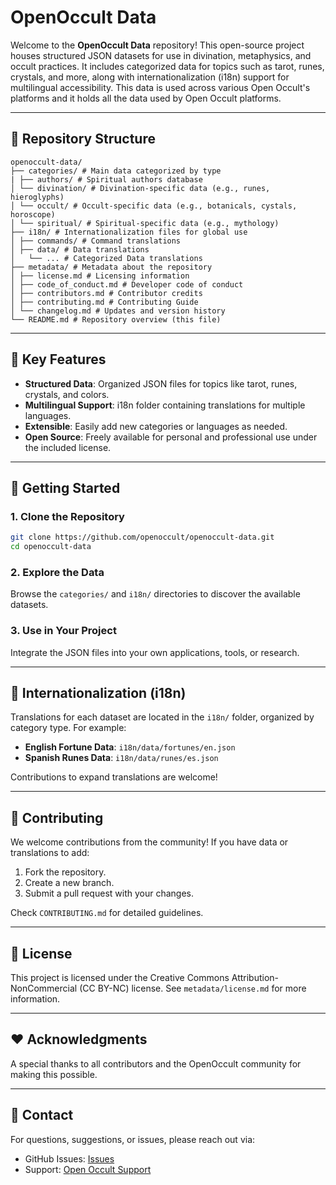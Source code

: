 # OpenOccult Data

Welcome to the **OpenOccult Data** repository! This open-source project houses structured JSON datasets for use in divination, metaphysics, and occult practices. It includes categorized data for topics such as tarot, runes, crystals, and more, along with internationalization (i18n) support for multilingual accessibility. This data is used across various Open Occult's platforms and it holds all the data used by Open Occult platforms.

---

## 📂 Repository Structure
```
openoccult-data/ 
├── categories/ # Main data categorized by type 
| ├── authors/ # Spiritual authors database
│ └── divination/ # Divination-specific data (e.g., runes, hieroglyphs) 
│ └── occult/ # Occult-specific data (e.g., botanicals, cystals, horoscope) 
│ └── spiritual/ # Spiritual-specific data (e.g., mythology) 
├── i18n/ # Internationalization files for global use 
│ ├── commands/ # Command translations 
│ ├── data/ # Data translations 
│   └── ... # Categorized Data translations 
├── metadata/ # Metadata about the repository 
│ ├── license.md # Licensing information 
│ ├── code_of_conduct.md # Developer code of conduct
│ ├── contributors.md # Contributor credits 
│ ├── contributing.md # Contributing Guide
│ └── changelog.md # Updates and version history 
└── README.md # Repository overview (this file)
```

---

## 📜 Key Features

- **Structured Data**: Organized JSON files for topics like tarot, runes, crystals, and colors.
- **Multilingual Support**: i18n folder containing translations for multiple languages.
- **Extensible**: Easily add new categories or languages as needed.
- **Open Source**: Freely available for personal and professional use under the included license.

---

## 🌟 Getting Started

### 1. Clone the Repository
```bash
git clone https://github.com/openoccult/openoccult-data.git
cd openoccult-data
```

### 2. Explore the Data
Browse the `categories/` and `i18n/` directories to discover the available datasets.

### 3. Use in Your Project
Integrate the JSON files into your own applications, tools, or research.

---

## 📖 Internationalization (i18n)
Translations for each dataset are located in the `i18n/` folder, organized by category type. For example:

- **English Fortune Data**: `i18n/data/fortunes/en.json`
- **Spanish Runes Data**: `i18n/data/runes/es.json`

Contributions to expand translations are welcome!

---

## 🤝 Contributing
We welcome contributions from the community! If you have data or translations to add:

1. Fork the repository.
2. Create a new branch.
3. Submit a pull request with your changes.

Check `CONTRIBUTING.md` for detailed guidelines.

---

## 📜 License
This project is licensed under the Creative Commons Attribution-NonCommercial (CC BY-NC) license. See `metadata/license.md` for more information.

---

## ❤️ Acknowledgments
A special thanks to all contributors and the OpenOccult community for making this possible.

---

## 📧 Contact
For questions, suggestions, or issues, please reach out via:

- GitHub Issues: [Issues](https://github.com/openoccult/openoccult-data/issues)
- Support: [Open Occult Support](https://openoccult.com/support)